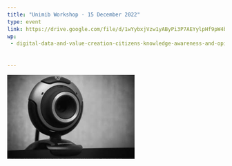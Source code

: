 ```yaml
---
title: "Unimib Workshop - 15 December 2022"
type: event
link: https://drive.google.com/file/d/1wYybxjVzw1yAByPi3P7AEYylpHf9pW4b/view
wp:
 - digital-data-and-value-creation-citizens-knowledge-awareness-and-opinions


---
```


![{title}](./image.png)
